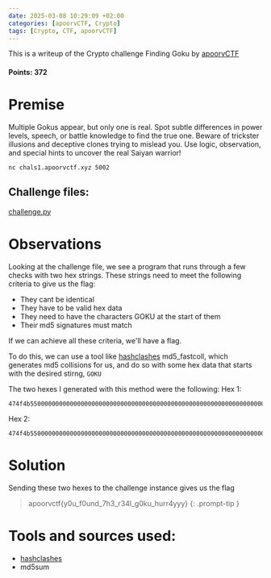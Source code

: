 ```yaml
---
date: 2025-03-08 10:29:09 +02:00
categories: [apoorvCTF, Crypto]
tags: [Crypto, CTF, apoorvCTF]
---
```


This is a writeup of the Crypto challenge Finding Goku by [apoorvCTF](https://apoorvctf.iiitkottayam.ac.in/) 
#### Points: 372
# Premise
Multiple Gokus appear, but only one is real. Spot subtle differences in power levels, speech, or battle knowledge to find the true one. Beware of trickster illusions and deceptive clones trying to mislead you. Use logic, observation, and special hints to uncover the real Saiyan warrior!

`nc chals1.apoorvctf.xyz 5002`

## Challenge files:

[challenge.py](https://github.com/CSYClubIIITK/CTF-Writeups/blob/main/ApoorvCTF-25-Writeups/Cryptography/finding%20goku/files/challenge.py)

# Observations
Looking at the challenge file, we see a program that runs through a few checks with two hex strings. These strings need to meet the following criteria to give us the flag:
- They cant be identical
- They have to be valid hex data
- They need to have the characters GOKU at the start of them
- Their md5 signatures must match

If we can achieve all these criteria, we'll have a flag.

To do this, we can use a tool like [hashclashes](https://github.com/cr-marcstevens/hashclash) md5_fastcoll, which generates md5 collisions for us, and do so with some hex data that starts with the desired stirng, `GOKU`

The two hexes I generated with this method were the following:
Hex 1:
```
474f4b55000000000000000000000000000000000000000000000000000000000000000000000000000000000000000000000000000000000000000000000000f25c50622e32b4a66ed61fa6c2635ad3876b36a0ae4e4ca632e27a2d081ec0eb65e503ec383f8b52e7b96c3b3f184e253c22fd51aaa3852d919ab55eb68ddf5aa6a743114a8a6ca3dddf9a199b4fd5995e275d3b07fe401ad91bf3cc587259ae8b21dee129496386c5459d0f88fa5666ec7bd4b3c2c8dbf3ac13007ce7295b7b
```

Hex 2:
```
474f4b55000000000000000000000000000000000000000000000000000000000000000000000000000000000000000000000000000000000000000000000000f25c50622e32b4a66ed61fa6c2635ad3876b3620ae4e4ca632e27a2d081ec0eb65e503ec383f8b52e7b96c3b3f984e253c22fd51aaa3852d919ab5deb68ddf5aa6a743114a8a6ca3dddf9a199b4fd5995e275dbb07fe401ad91bf3cc587259ae8b21dee129496386c5459d0f887a5666ec7bd4b3c2c8dbf3ac1300fce7295b7b
```

# Solution
Sending these two hexes to the challenge instance gives us the flag

> apoorvctf{y0u_f0und_7h3_r34l_g0ku_hurr4yyy}
{: .prompt-tip }


# Tools and sources used:
- [hashclashes](https://github.com/cr-marcstevens/hashclash)
- md5sum
